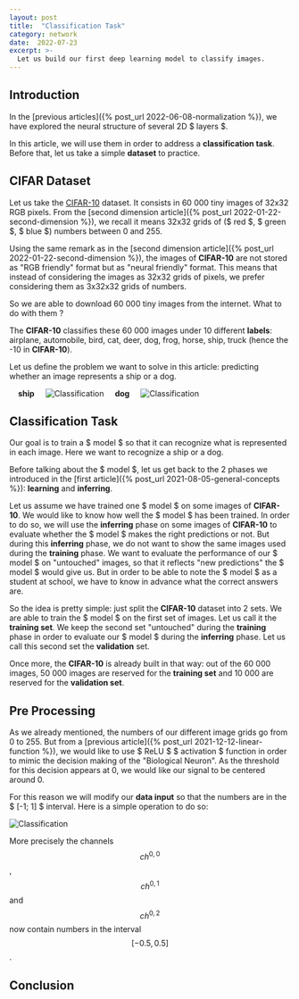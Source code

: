```yaml
---
layout: post
title:  "Classification Task"
category: network
date:  2022-07-23
excerpt: >-
  Let us build our first deep learning model to classify images. 
---
```


## Introduction

In the [previous articles]({% post_url 2022-06-08-normalization %}), we have explored the neural structure of 
several 2D $ layers $. 
  
In this article, we will use them in order to address a **classification task**. Before that, let us take 
a simple **dataset** to practice.

## CIFAR Dataset

Let us take the [CIFAR-10](https://www.cs.toronto.edu/~kriz/cifar.html) dataset. It consists in 60 000 tiny images 
of 32x32 RGB pixels. From the [second dimension article]({% post_url 2022-01-22-second-dimension %}), 
we recall it means 32x32 grids of ($ red $, $ green $, $ blue $) numbers between 0 and 255.

Using the same remark as in the [second dimension article]({% post_url 2022-01-22-second-dimension %}), 
the images of **CIFAR-10** are not stored as "RGB friendly" format but as "neural friendly" format. 
This means that instead of considering the images as 32x32 grids of pixels, we prefer considering them as 3x32x32 
grids of numbers.

So we are able to download 60 000 tiny images from the internet. What to do with them ?

The **CIFAR-10** classifies these 60 000 images under 10 different **labels**: airplane, automobile, bird, 
cat, deer, dog, frog, horse, ship, truck (hence the -10 in **CIFAR-10**).

Let us define the problem we want to solve in this article: 
predicting whether an image represents a ship or a dog.

&nbsp;&nbsp;&nbsp; **ship** &nbsp;&nbsp;&nbsp; ![Classification](/_assets/images/network/Classification1.png) 
&nbsp;&nbsp;&nbsp; **dog** &nbsp;&nbsp;&nbsp; ![Classification](/_assets/images/network/Classification2.png) 

## Classification Task

Our goal is to train a $ model $ so that it can recognize what is represented in each image. Here we want 
to recognize a ship or a dog.

Before talking about the $ model $, let us get back to the 2 phases we introduced in the 
[first article]({% post_url 2021-08-05-general-concepts %}): **learning** and **inferring**. 

Let us assume we have trained 
one $ model $ on some images of **CIFAR-10**. We would like to know how well the $ model $ has been trained. 
In order to do so, we will use the **inferring** phase on some images of **CIFAR-10** to evaluate whether the $ model $ 
makes the right predictions or not. But during this **inferring** phase, we do not want to show the same images 
used during the **training** phase. We want to evaluate the performance of our $ model $ on "untouched" images, 
so that it reflects "new predictions" the $ model $ would give us. But in order to be able to note the $ model $ 
as a student at school, we have to know in advance what the correct answers are.

So the idea is pretty simple: just split the **CIFAR-10** dataset into 2 sets. We are able to train the $ model $ 
on the first set of images. Let us call it the **training set**. We keep the second set "untouched" during the 
**training** phase in order to evaluate our $ model $ during the **inferring** phase. Let us call 
this second set the **validation** set.

Once more, the **CIFAR-10** is already built in that way: out of the 60 000 images, 50 000 images are reserved for 
the **training set** and 10 000 are reserved for the **validation set**.

## Pre Processing

As we already mentioned, the numbers of our different image grids go from 0 to 255. But from a 
[previous article]({% post_url 2021-12-12-linear-function %}), we would like to use $ ReLU $ $ activation $ function 
in order to mimic the decision making of the "Biological Neuron". As the threshold for this decision appears at 0, 
we would like our signal to be centered around 0. 

For this reason we will modify our **data input** so that the numbers are in the $ [-1; 1] $ interval. 
Here is a simple operation to do so: 

![Classification](/_assets/images/network/Classification3.png)

More precisely the channels $$ ch^{0, 0} $$, $$ ch^{0, 1} $$ and $$ ch^{0, 2} $$ now contain numbers in the 
interval $$ [-0.5, 0.5] $$.

## Conclusion
